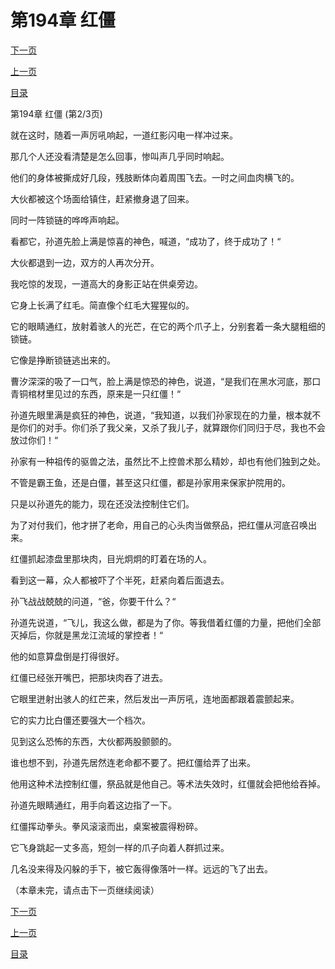 <h1>第194章  红僵</h1>
            <div><p><a href="./0581_%E7%AC%AC194%E7%AB%A0_%E7%BA%A2%E5%83%B5.md">下一页</a></p><p><a href="./0579_%E7%AC%AC194%E7%AB%A0_%E7%BA%A2%E5%83%B5.md">上一页</a></p><p><a href="../">目录</a></p></div>
            <div><p>第194章  红僵 (第2/3页)</p><p>就在这时，随着一声厉吼响起，一道红影闪电一样冲过来。</p><p>那几个人还没看清楚是怎么回事，惨叫声几乎同时响起。</p><p>他们的身体被撕成好几段，残肢断体向着周围飞去。一时之间血肉横飞的。</p><p>大伙都被这个场面给镇住，赶紧撤身退了回来。</p><p>同时一阵锁链的哗哗声响起。</p><p>看都它，孙道先脸上满是惊喜的神色，喊道，“成功了，终于成功了！“</p><p>大伙都退到一边，双方的人再次分开。</p><p>我吃惊的发现，一道高大的身影正站在供桌旁边。</p><p>它身上长满了红毛。简直像个红毛大猩猩似的。</p><p>它的眼睛通红，放射着骇人的光芒，在它的两个爪子上，分别套着一条大腿粗细的锁链。</p><p>它像是挣断锁链逃出来的。</p><p>曹汐深深的吸了一口气，脸上满是惊恐的神色，说道，“是我们在黑水河底，那口青铜棺材里见过的东西，原来是一只红僵！“</p><p>孙道先眼里满是疯狂的神色，说道，“我知道，以我们孙家现在的力量，根本就不是你们的对手。你们杀了我父亲，又杀了我儿子，就算跟你们同归于尽，我也不会放过你们！“</p><p>孙家有一种祖传的驱兽之法，虽然比不上控兽术那么精妙，却也有他们独到之处。</p><p>不管是霸王鱼，还是白僵，甚至这只红僵，都是孙家用来保家护院用的。</p><p>只是以孙道先的能力，现在还没法控制住它们。</p><p>为了对付我们，他才拼了老命，用自己的心头肉当做祭品，把红僵从河底召唤出来。</p><p>红僵抓起漆盘里那块肉，目光炯炯的盯着在场的人。</p><p>看到这一幕，众人都被吓了个半死，赶紧向着后面退去。</p><p>孙飞战战兢兢的问道，“爸，你要干什么？“</p><p>孙道先说道，“飞儿，我这么做，都是为了你。等我借着红僵的力量，把他们全部灭掉后，你就是黑龙江流域的掌控者！“</p><p>他的如意算盘倒是打得很好。</p><p>红僵已经张开嘴巴，把那块肉吞了进去。</p><p>它眼里迸射出骇人的红芒来，然后发出一声厉吼，连地面都跟着震颤起来。</p><p>它的实力比白僵还要强大一个档次。</p><p>见到这么恐怖的东西，大伙都两股颤颤的。</p><p>谁也想不到，孙道先居然连老命都不要了。把红僵给弄了出来。</p><p>他用这种术法控制红僵，祭品就是他自己。等术法失效时，红僵就会把他给吞掉。</p><p>孙道先眼睛通红，用手向着这边指了一下。</p><p>红僵挥动拳头。拳风滚滚而出，桌案被震得粉碎。</p><p>它飞身跳起一丈多高，短剑一样的爪子向着人群抓过来。</p><p>几名没来得及闪躲的手下，被它轰得像落叶一样。远远的飞了出去。</p><p>（本章未完，请点击下一页继续阅读）</p></div>
            <div><p><a href="./0581_%E7%AC%AC194%E7%AB%A0_%E7%BA%A2%E5%83%B5.md">下一页</a></p><p><a href="./0579_%E7%AC%AC194%E7%AB%A0_%E7%BA%A2%E5%83%B5.md">上一页</a></p><p><a href="../">目录</a></p></div>